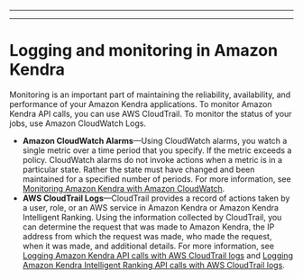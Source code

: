 --------

--------

# Logging and monitoring in Amazon Kendra<a name="incident-response"></a>

Monitoring is an important part of maintaining the reliability, availability, and performance of your Amazon Kendra applications\. To monitor Amazon Kendra API calls, you can use AWS CloudTrail\. To monitor the status of your jobs, use Amazon CloudWatch Logs\.
+ **Amazon CloudWatch Alarms**—Using CloudWatch alarms, you watch a single metric over a time period that you specify\. If the metric exceeds a policy\. CloudWatch alarms do not invoke actions when a metric is in a particular state\. Rather the state must have changed and been maintained for a specified number of periods\. For more information, see [Monitoring Amazon Kendra with Amazon CloudWatch](cloudwatch-metrics.md)\.
+ **AWS CloudTrail Logs**—CloudTrail provides a record of actions taken by a user, role, or an AWS service in Amazon Kendra or Amazon Kendra Intelligent Ranking\. Using the information collected by CloudTrail, you can determine the request that was made to Amazon Kendra, the IP address from which the request was made, who made the request, when it was made, and additional details\. For more information, see [Logging Amazon Kendra API calls with AWS CloudTrail logs](cloudtrail.md) and [Logging Amazon Kendra Intelligent Ranking API calls with AWS CloudTrail logs](cloudtrail-intelligent-ranking.md)\.